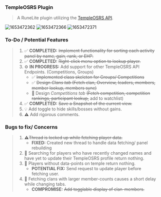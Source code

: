 ### TempleOSRS Plugin

> A RuneLite plugin utilizing the [TempleOSRS API](https://templeosrs.com/api_doc.php). <br>

![1653472362](https://user-images.githubusercontent.com/60162255/170235186-86073de6-dd1f-4abc-b46b-67ce53ae9a4e.png)
![1653472366](https://user-images.githubusercontent.com/60162255/170235201-b15e97d2-8e50-479d-9bc3-efcb28d572c5.png)
![1653472371](https://user-images.githubusercontent.com/60162255/170235209-7ef2dab5-c7fe-442c-b75e-e51b7126b099.png)


### To-Do / Potential Features

> 1. ✅ **COMPLETED:** ~~Implement functionality for sorting each activity panel by name, gain, rank, or EHP.~~
> 2. ✅ **COMPLETED:** ~~Right-click menu option to lookup player.~~
> 3. ⚙️ **IN PROGRESS:** Add support for other TempleOSRS API Endpoints. (Competitions, Groups)
>     * ✅ ~~Implemented class skeleton for Groups/ Competitions~~
>     * ✅ ~~Design *Clans tab* (Fetch clan, Overview, leaders, members, member lookup, members sync)~~
>     * 🔧 Design *Competitions tab* ~~(Fetch competition, competition rankings, participant lookup,~~ add to watchlist)
> 4. ✅ **COMPLETED:** ~~Save a Snapshot of the current view.~~
> 5. 💡 Add toggle to hide skills/bosses without gains.
> 6. ⚠️ Add rigorous comments.

### Bugs to fix/ Concerns

> 1. ⚠️~~Thread is locked up while fetching player data.~~
>    * **FIXED:** Created new thread to handle data fetching/ panel rebuilding
> 2. 🐛 Searching for players who have recently changed names and have yet to update their TempleOSRS profile return nothing.
> 3. 🐛 Players without data-points on temple return nothing.
>    * **POTENTIAL FIX:** Send request to update player before fetching user.
> 4. 📓 Fetching clans with larger member-counts causes a short delay while changing tabs.
>    * **COMPROMISE:** ~~Add togglable display of clan-members.~~

